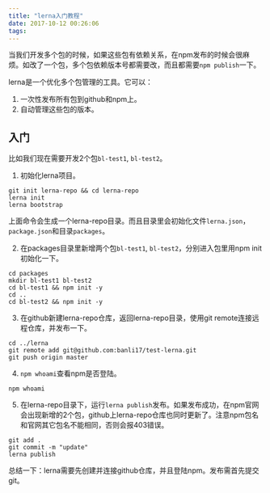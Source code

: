 ```yaml
---
title: "lerna入门教程"
date: 2017-10-12 00:26:06
tags:
---
```


当我们开发多个包的时候，如果这些包有依赖关系，在npm发布的时候会很麻烦。如改了一个包，多个包依赖版本号都需要改，而且都需要`npm publish`一下。

lerna是一个优化多个包管理的工具。它可以：

1. 一次性发布所有包到github和npm上。
1. 自动管理这些包的版本。

## 入门

比如我们现在需要开发2个包`bl-test1`, `bl-test2`。

1. 初始化lerna项目。

```
git init lerna-repo && cd lerna-repo
lerna init
lerna bootstrap
```

上面命令会生成一个lerna-repo目录。而且目录里会初始化文件`lerna.json`，`package.json`和目录`packages`。

2. 在packages目录里新增两个包`bl-test1`, `bl-test2`，分别进入包里用npm init初始化一下。

```
cd packages
mkdir bl-test1 bl-test2
cd bl-test1 && npm init -y
cd ..
cd bl-test2 && npm init -y
```

3. 在github新建lerna-repo仓库，返回lerna-repo目录，使用git remote连接远程仓库，并发布一下。

```
cd ../lerna
git remote add git@github.com:banli17/test-lerna.git
git push origin master
```

4. `npm whoami`查看npm是否登陆。

```
npm whoami
```

5. 在lerna-repo目录下，运行`lerna publish`发布。如果发布成功，在npm官网会出现新增的2个包，github上lerna-repo仓库也同时更新了。注意npm包名和官网其它包名不能相同，否则会报403错误。

```
git add .
git commit -m "update"
lerna publish
```

总结一下：lerna需要先创建并连接github仓库，并且登陆npm。发布需首先提交git。
